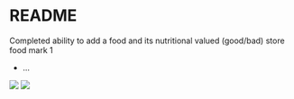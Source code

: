 # README

Completed
ability to add a food and its nutritional valued (good/bad)
store food mark 1
* ...

![](gif1.gif)
![](gif2.gif)
